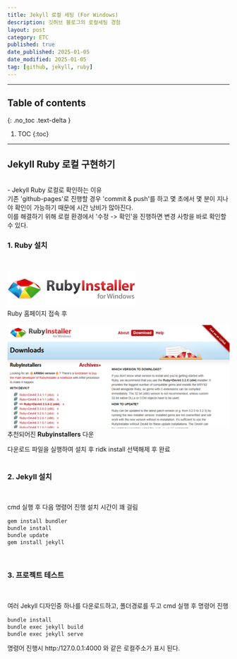 ```yaml
---
title: Jekyll 로컬 세팅 (For Windows)
description: 깃허브 블로그의 로컬세팅 경험
layout: post
category: ETC
published: true
date_published: 2025-01-05
date_modified: 2025-01-05
tag: [github, jekyll, ruby]
---
```

---
## Table of contents
{: .no_toc .text-delta }

1. TOC
{:toc}
---

<!-- 글의 제목은 ##
    나머지 큰 제목은 ###
    이후 나머지는 4개이상 -->

## Jekyll Ruby 로컬 구현하기
<br>
- Jekyll Ruby 로컬로 확인하는 이유
<br>
기존 'github-pages'로 진행할 경우 'commit & push'를 하고 몇 초에서 몇 분이 지나야 확인이 가능하기 때문에 시간 낭비가 많아진다.<br>
이를 해결하기 위해 로컬 환경에서 '수정 -> 확인'을 진행하면 변경 사항을 바로 확인할 수 있다.

### 1. Ruby 설치
<br>

[![docs](/assets/img/blog-3.1.png)](https://rubyinstaller.org/downloads/)<br>
Ruby 홈페이지 접속 후<br><br>
![docs](/assets/img/blog-3.2.png)<br>
추천되어진 **Rubyinstallers** 다운<br>

다운로드 파일을 실행하여 설치 후 ridk install 선택해제 후 완료<br><br>

### 2. Jekyll 설치
<br>

cmd 실행 후 다음 명령어 진행 설치 시간이 꽤 걸림

```
gem install bundler
bundle install
bundle update
gem install jekyll
```
<br>

### 3. 프로젝트 테스트
<br>

여러 Jekyll 디자인중 하나를 다운로드하고, 폴더경로를 두고 cmd 실행 후 명령어 진행

```
bundle install
bundle exec jekyll build
bundle exec jekyll serve
```

명령어 진행시 http:/127.0.0.1:4000 와 같은 로컬주소가 표시 된다.